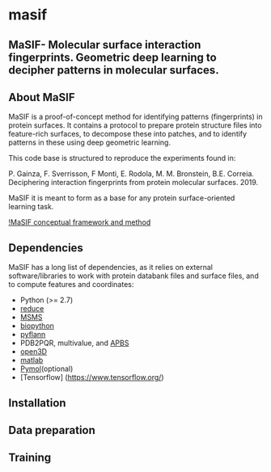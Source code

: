# masif
## MaSIF- Molecular surface interaction fingerprints. Geometric deep learning to decipher patterns in molecular surfaces.

## About MaSIF

MaSIF is a proof-of-concept method for identifying patterns (fingerprints) in protein surfaces. It contains a protocol to prepare protein structure files into feature-rich surfaces, to decompose these into patches, and to identify patterns in these using deep geometric learning.

This code base is structured to reproduce the experiments found in: 

P. Gainza, F. Sverrisson, F Monti, E. Rodola, M. M. Bronstein, B.E. Correia. Deciphering interaction fingerprints from protein molecular surfaces. 2019. 

MaSIF it is meant to form as a base for any protein surface-oriented learning task. 

[!MaSIF conceptual framework and method](https://raw.githubusercontent.com/LPDI-EPFL/masif/master/Fig0_v11-01.png)

## Dependencies 
MaSIF has a long list of dependencies, as it relies on external software/libraries to  work with protein databank files and surface files, and to compute features and coordinates: 
* Python (>= 2.7)
* [reduce](http://kinemage.biochem.duke.edu/software/reduce.php) 
* [MSMS](http://mgltools.scripps.edu/packages/MSMS/)
* [biopython](https://github.com/biopython/biopython)
* [pyflann](https://github.com/primetang/pyflann)
* PDB2PQR, multivalue, and [APBS](http://www.poissonboltzmann.org/)
* [open3D](https://github.com/IntelVCL/Open3D)
* [matlab](https://ch.mathworks.com/products/matlab.html) 
* [Pymol](https://pymol.org/2/)(optional)
* [Tensorflow] (https://www.tensorflow.org/)
 
## Installation 

## Data preparation

## Training
